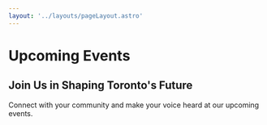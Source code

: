 ```yaml
---
layout: '../layouts/pageLayout.astro'
---
```

# Upcoming Events

## Join Us in Shaping Toronto's Future

Connect with your community and make your voice heard at our upcoming events.
